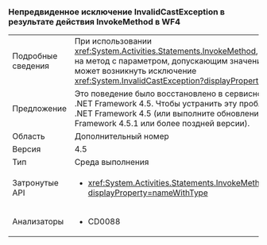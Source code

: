 ### <a name="unexpected-invalidcastexception-from-invokemethod-activity-in-wf4"></a>Непредвиденное исключение InvalidCastException в результате действия InvokeMethod в WF4

|   |   |
|---|---|
|Подробные сведения|При использовании <xref:System.Activities.Statements.InvokeMethod>, нацеленного на метод с параметром, допускающим значение NULL, может возникнуть исключение <xref:System.InvalidCastException?displayProperty=name>.|
|Предложение|Это поведение было восстановлено в сервисном обновлении .NET Framework 4.5. Чтобы устранить эту проблему, обновите .NET Framework 4.5 (или выполните обновление до .NET Framework 4.5.1 или более поздней версии).|
|Область|Дополнительный номер|
|Версия|4.5|
|Тип|Среда выполнения|
|Затронутые API|<ul><li><xref:System.Activities.Statements.InvokeMethod.Parameters?displayProperty=nameWithType></li></ul>|
|Анализаторы|<ul><li>CD0088</li></ul>|

